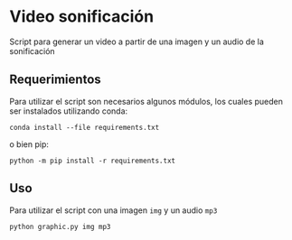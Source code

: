 # Video sonificación
Script para generar un video a partir de una imagen y un audio de la sonificación

## Requerimientos
Para utilizar el script son necesarios algunos módulos, los cuales pueden ser instalados utilizando conda:
```Shell
conda install --file requirements.txt
```

o bien pip:
```Shell
python -m pip install -r requirements.txt
```


## Uso

Para utilizar el script con una imagen `img` y un audio `mp3`
```Shell
python graphic.py img mp3
```
